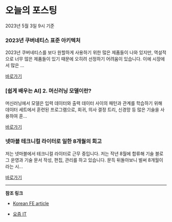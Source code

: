 # 오늘의 포스팅 
2023년 5월 3일 9시 기준 

### 2023년 쿠버네티스 표준 아키텍처 

 2023년 쿠버네티스를 보다 원할하게 사용하기 위한 많은 제품들이 나와 있지만, 역설적으로 너무 많은 제품들이 있기 때문에 오히려 선정하기 어려움이 있습니다. 이에 시장에서 많은 ... 

 [바로가기](https://yozm.wishket.com/magazine/detail/1998/) 

### [쉽게 배우는 AI] 2. 머신러닝 모델이란? 

 머신러닝에서 모델은 입력 데이터와 출력 데이터 사이의 패턴과 관계를 학습하기 위해 데이터 세트에서 훈련된 프로그램으로, 회귀, 의사 결정 트리, 신경망 등 많은 기술을 사용하여 훈... 

 [바로가기](https://yozm.wishket.com/magazine/detail/1997/) 

### 넷마블 테크니컬 라이터로 일한 8개월의 회고 

 저는 넷마블에서 테크니컬 라이터로 근무 중입니다. 저는 작년 8월에 합류해 기술 블로그 운영과 기술 문서 작성, 편집, 관리를 하고 있습니다. 문득 뒤돌아보니 벌써 8개월이라는 시... 

 [바로가기](https://yozm.wishket.com/magazine/detail/1996/) 

---

**참조 링크**

- [Korean FE article](https://kofearticle.substack.com) 

- [요즘 IT](https://yozm.wishket.com/magazine) 

